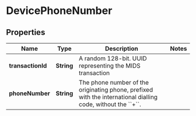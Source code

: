 

# DevicePhoneNumber

## Properties

Name | Type | Description | Notes
------------ | ------------- | ------------- | -------------
**transactionId** | **String** | A random 128-bit. UUID representing the MIDS transaction | 
**phoneNumber** | **String** | The phone number of the originating phone, prefixed with the international dialling code, without the &#x60;&#x60;+&#x60;&#x60;. | 



